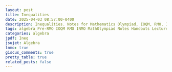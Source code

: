 ```yaml
---
layout: post
title: Inequalities
date: 2025-04-03 08:57:00-0400
description: Inequalities. Notes for Mathematics Olympiad, IOQM, RMO, INMO. Problem set, Solutions, Questions, Answers, Hints, Walkthroughs, Discussions.
tags: algebra Pre-RMO IOQM RMO INMO MathOlympiad Notes Handouts LectureNotes
categories: algebra
jpdf: Ineq
jsujet: Algebra
lnmo: true
giscus_comments: true
pretty_table: true
related_posts: false
---
```

